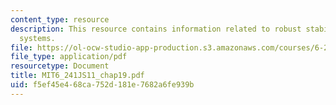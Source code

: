 ```yaml
---
content_type: resource
description: This resource contains information related to robust stability in SISO
  systems.
file: https://ol-ocw-studio-app-production.s3.amazonaws.com/courses/6-241j-dynamic-systems-and-control-spring-2011/f5ef45e468ca752d181e7682a6fe939b_MIT6_241JS11_chap19.pdf
file_type: application/pdf
resourcetype: Document
title: MIT6_241JS11_chap19.pdf
uid: f5ef45e4-68ca-752d-181e-7682a6fe939b
---
```

